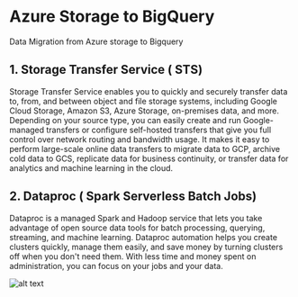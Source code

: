 # Azure Storage to BigQuery
Data Migration from Azure  storage to Bigquery


## 1. Storage Transfer Service ( STS) 
Storage Transfer Service enables you to quickly and securely transfer data to, from, and between object and file storage systems, including Google Cloud Storage, Amazon S3, Azure Storage, on-premises data, and more. Depending on your source type, you can easily create and run Google-managed transfers or configure self-hosted transfers that give you full control over network routing and bandwidth usage. It makes it easy to perform large-scale online data transfers to migrate data to GCP, archive cold data to GCS, replicate data for business continuity, or transfer data for analytics and machine learning in the cloud.


## 2. Dataproc ( Spark Serverless Batch Jobs) 

Dataproc is a managed Spark and Hadoop service that lets you take advantage of open source data tools for batch processing, querying, streaming, and machine learning. Dataproc automation helps you create clusters quickly, manage them easily, and save money by turning clusters off when you don't need them. With less time and money spent on administration, you can focus on your jobs and your data. 

![alt text](https://screenshot.googleplex.com/79vFAcT2Uy5gMjL)

